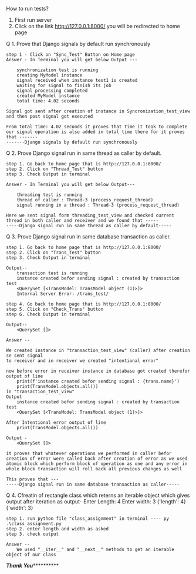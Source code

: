 How to run tests?

1. First run server 
2. Click on the link http://127.0.0.1:8000/  you will be redirected to home page

Q 1. Prove that Django signals by default run synchronously

    step 1 - Click on "Sync_Test" Button on Home page
    Answer - In Terminal you will get below Output ---

        synchronization test is running
        creating MyModel instance
        signal received when instance test1 is created
        waiting for signal to finish its job
        signal processing completed
        created MyModel instance
        total time: 4.02 seconds

    Signal got sent after creation of instance in Syncronization_test_view and then post signal got executed

    From total time: 4.02 seconds it proves that time it took to complete our signal operation is also added in total time there for it proves that -------
    -------Django signals by default run synchronously

Q 2. Prove Django signal run in same thread as caller by default.

    step 1. Go back to home page that is http://127.0.0.1:8000/
    step 2. Click on "Thread_Test" button
    step 3. Check Output in terminal 

    Answer - In Terminal you will get below Output---

        threading test is running
        thread of caller : Thread-3 (process_request_thread)
        signal running in a thread : Thread-3 (process_request_thread)

    Here we sent signal form threading_test_view and checked current thread in both caller and receiver and we found that -----
    -----Django signal run in same thread as caller by default-----

Q 3. Prove Django signal run in same database transaction as caller.

    step 1. Go back to home page that is http://127.0.0.1:8000/
    step 2. Click on "Trans_Test" button
    step 3. Check Output in terminal 

    Output--
        transaction test is running
        instance created befor sending signal : created by transaction test
        <QuerySet [<TransModel: TransModel object (1)>]>
        Internal Server Error: /trans_test/

    step 4. Go back to home page that is http://127.0.0.1:8000/
    step 5. Click on "Check_Trans" button
    step 6. Check Output in terminal 

    Output--
        <QuerySet []>

    Answer --

    We created instance in "transaction_test_view" (caller) after creation se sent signal
    to receiver and in receiver we created "intentional error"

    now before error in receiver instance in database got created therefor output of line
        print(f'instance created befor sending signal : {trans.name}')
        print(TransModel.objects.all()) 
    in "transaction_test_view"
    Output
        instance created befor sending signal : created by transaction test
        <QuerySet [<TransModel: TransModel object (1)>]>
    
    After Intentional error output of line 
        print(TransModel.objects.all())

    Output -
        <QuerySet []>

    it proves that whatever operations we performed in caller befor creation of error were called back after creation of error as we used atomic block which perform block of operation as one and any error in whole block transaction will roll back all previous changes as well
    
    This proves that ---
    -----Django signal run in same database transaction as caller-----

Q 4. Cfreatin of rectangle class which reterns an iterable object which gives output after iteration as 
    output-
        Enter Length: 4
        Enter width: 3
        {'length': 4}
        {'width': 3}

    step 1. run python file "class_assignment" in terminal ---- py .\class_assignment.py
    step 2. enter length and width as asked
    step 3. check output

    Answer -- 
        We used "__iter__" and "__next__" methods to get an iterable object of our class


*****************************Thank You***************************************